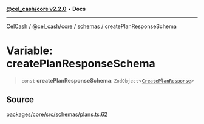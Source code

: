 [**@cel_cash/core v2.2.0**](../../README.md) • **Docs**

***

[CelCash](../../../../packages.md) / [@cel\_cash/core](../../README.md) / [schemas](../README.md) / createPlanResponseSchema

# Variable: createPlanResponseSchema

> `const` **createPlanResponseSchema**: `ZodObject`\<[`CreatePlanResponse`](../../index/type-aliases/CreatePlanResponse.md)\>

## Source

[packages/core/src/schemas/plans.ts:62](https://github.com/Pyxlab/celcash/blob/9e2eeefc75067a4b86d18d5bb144eb4446f097c2/packages/core/src/schemas/plans.ts#L62)
